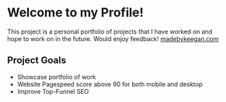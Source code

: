 # Welcome to my Profile!

This project is a personal portfolio of projects that I have worked on and hope to work on in the future. Would enjoy feedback! [madebykeegan.com](http://madebykeegan.com/) 

## Project Goals
- Showcase portfolio of work
- Website Pagespeed score above 90 for both mobile and desktop
- Improve Top-Funnel SEO
